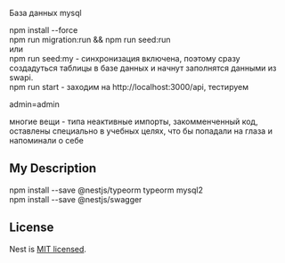 База данных mysql

npm install --force  
npm run migration:run && npm run seed:run  
или  
npm run seed:my - синхронизация включена, поэтому сразу создадуться таблицы в базе данных и начнут заполнятся данными из swapi.  
npm run start - заходим на http://localhost:3000/api, тестируем  
  
admin=admin  
  
многие вещи - типа неактивные импорты, закомменченный код, оставлены специально в учебных целях, что бы попадали на глаза и напоминали о себе

## My Description
npm install --save @nestjs/typeorm typeorm mysql2  
npm install --save @nestjs/swagger

## License

Nest is [MIT licensed](LICENSE).
